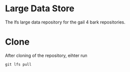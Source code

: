 # Large Data Store
The lfs large data repository for the gail 4 bark repositories.

# Clone
After cloning of the repository, eihter run 
```
git lfs pull
``` 
